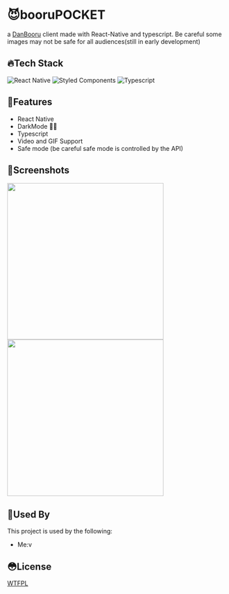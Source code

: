 
# 😈booruPOCKET

a [DanBooru](https://github.com/danbooru/danbooru) client made with React-Native and typescript.
Be careful some images may not be safe for all audiences(still in early development)






## 🔥Tech Stack

![React Native](https://img.shields.io/badge/React_Native-20232A?style=for-the-badge&logo=react&logoColor=61DAFB) ![Styled Components](https://img.shields.io/badge/styled--components-DB7093?style=for-the-badge&logo=styled-components&logoColor=white) ![Typescript](https://img.shields.io/badge/TypeScript-007ACC?style=for-the-badge&logo=typescript&logoColor=white) 

  
## 🙈Features

- React Native
- DarkMode 🐱‍👤
- Typescript
- Video and GIF Support
- Safe mode (be careful safe mode is controlled by the API)




  
## 👾Screenshots



<img src='https://user-images.githubusercontent.com/45109516/127066767-c56cc3ae-6cb4-43a6-8d1b-ef3af9e2483a.jpg' width='360'/>
<img src='https://user-images.githubusercontent.com/45109516/127066826-abd5789a-efd5-4ef7-8564-0ffb60008379.jpg' width='360'/>

  
## 👻Used By

This project is used by the following:

- Me:v

  
## 😳License

[WTFPL](http://www.wtfpl.net/about/)

  

